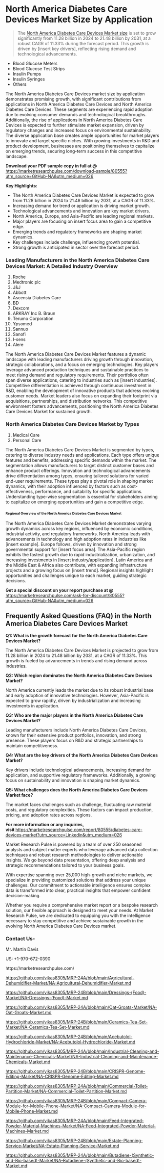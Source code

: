 
<h1>North America Diabetes Care Devices Market&nbsp;Size by Application</h1><blockquote><p>The <a href="https://marketresearchpulse.com/download-sample/80555?utm_source=GitHub-NA&amp;utm_medium=026">North America Diabetes Care Devices Market size</a> is set to grow significantly from 11.28 billion in 2024 to 21.48 billion by 2031, at a robust CAGR of 11.33% during the forecast period. This growth is driven by [insert key drivers], reflecting rising demand and technological advancements.</p></blockquote><ul><li> Blood Glucose Meters<li> Blood Glucose Test Strips<li> Insulin Pumps<li> Insulin Syringes<li> Others</li></ul><p>The North America Diabetes Care Devices market size by application demonstrates promising growth, with significant contributions from applications in North America Diabetes Care Devices and North America Diabetes Care Devices. These segments are experiencing rapid adoption due to evolving consumer demands and technological breakthroughs. Additionally, the rise of applications in North America Diabetes Care Devices is expected to further stimulate market expansion, driven by regulatory changes and increased focus on environmental sustainability. The diverse application base creates ample opportunities for market players to innovate and target specific niches. With growing investments in R&D and product development, businesses are positioning themselves to capitalize on emerging trends, securing long-term success in this competitive landscape.</p><p><strong>Download your PDF sample copy in full at @ </strong><a href="https://marketresearchpulse.com/download-sample/80555?utm_source=GitHub-NA&amp;utm_medium=026">https://marketresearchpulse.com/download-sample/80555?utm_source=GitHub-NA&amp;utm_medium=026</a></p><p><strong>Key Highlights: </strong></p><ul><li>The North America Diabetes Care Devices Market is expected to grow from 11.28 billion in 2024 to 21.48 billion by 2031, at a CAGR of 11.33%.</li><li>Increasing demand for trend or application is driving market growth.</li><li>Technological advancements and innovation are key market drivers.</li><li>North America, Europe, and Asia-Pacific are leading regional markets.</li><li>Major players are focusing on insert focus area to gain a competitive edge.</li><li>Emerging trends and regulatory frameworks are shaping market dynamics.</li><li>Key challenges include challenge, influencing growth potential.</li><li>Strong growth is anticipated in sector over the forecast period.</li></ul><h3>Leading Manufacturers in the North America Diabetes Care Devices Market: A Detailed Industry Overview</h3><ol><li> Roche</li><li>Medtronic plc</li><li>J&J</li><li>Abbott</li><li>Ascensia Diabetes Care</li><li>BD</li><li>Dexcom</li><li>ARKRAY Inc B. Braun</li><li>Terumo Corporation</li><li>Ypsomed</li><li>Sannuo</li><li>Sanofi</li><li>I-sens</li><li>Alere</li></ol><div class="flex max-w-full flex-col flex-grow"><div class="min-h-8 text-message flex w-full flex-col items-end gap-2 whitespace-normal break-words [.text-message+&amp;]:mt-5" dir="auto" data-message-author-role="assistant" data-message-id="fd8432e4-4910-450d-b182-61b7bfb0a01f" data-message-model-slug="gpt-4o"><div class="flex w-full flex-col gap-1 empty:hidden first:pt-[3px]"><div class="markdown prose w-full break-words dark:prose-invert light"><p>The North America Diabetes Care Devices Market features a dynamic landscape with leading manufacturers driving growth through innovation, strategic collaborations, and a focus on emerging technologies. Key players leverage advanced production techniques and sustainable practices to meet rising demand and regulatory requirements. Their portfolios often span diverse applications, catering to industries such as [insert industries]. Competitive differentiation is achieved through continuous investment in R&amp;D, enabling the development of innovative products that address evolving customer needs. Market leaders also focus on expanding their footprint via acquisitions, partnerships, and distribution networks. This competitive environment fosters advancements, positioning the North America Diabetes Care Devices Market for sustained growth.</p></div></div></div></div><h3>North America Diabetes Care Devices Market by Types</h3><ol><li> Medical Care<li> Personal Care</li></ol><div class="flex max-w-full flex-col flex-grow"><div class="min-h-8 text-message flex w-full flex-col items-end gap-2 whitespace-normal break-words [.text-message+&amp;]:mt-5" dir="auto" data-message-author-role="assistant" data-message-id="084470be-0bb7-4664-bddf-5156b4f41249" data-message-model-slug="gpt-4o-mini"><div class="flex w-full flex-col gap-1 empty:hidden first:pt-[3px]"><div class="markdown prose w-full break-words dark:prose-invert light"><p>The North America Diabetes Care Devices Market is segmented by types, catering to diverse industry needs and applications. Each type offers unique features and benefits, addressing specific demands within the market. The segmentation allows manufacturers to target distinct customer bases and enhance product offerings. Innovation and technological advancements drive differentiation among types, ensuring tailored solutions for varied end-user requirements. These types play a pivotal role in shaping market dynamics, with their adoption influenced by factors such as cost-effectiveness, performance, and suitability for specific applications. Understanding type-wise segmentation is essential for stakeholders aiming to capitalize on emerging opportunities and gain a competitive edge.</p></div></div></div></div><h3><span style="font-size: 11px;">Regional Overview of the North America Diabetes Care Devices Market</span></h3><div class="flex max-w-full flex-col flex-grow"><div class="min-h-8 text-message flex w-full flex-col items-end gap-2 whitespace-normal break-words [.text-message+&amp;]:mt-5" dir="auto" data-message-author-role="assistant" data-message-id="e9038762-ce64-4e30-91c9-9bd413514231" data-message-model-slug="gpt-4o-mini"><div class="flex w-full flex-col gap-1 empty:hidden first:pt-[3px]"><div class="markdown prose w-full break-words dark:prose-invert light"><p>The North America Diabetes Care Devices Market demonstrates varying growth dynamics across key regions, influenced by economic conditions, industrial activity, and regulatory frameworks. North America leads with advancements in technology and high adoption rates in industries like [insert example]. Europe follows, driven by innovation and strong governmental support for [insert focus area]. The Asia-Pacific region exhibits the fastest growth due to rapid industrialization, urbanization, and increasing investments in [insert industry/application]. Latin America and the Middle East &amp; Africa also contribute, with expanding infrastructure projects and a growing focus on [insert trend]. Regional insights highlight opportunities and challenges unique to each market, guiding strategic decisions.</p></div></div></div></div><p><strong>Get a special discount on your report purchase at @ </strong><a href="https://marketresearchpulse.com/ask-for-discount/80555?utm_source=GitHub-NA&amp;utm_medium=026">https://marketresearchpulse.com/ask-for-discount/80555?utm_source=GitHub-NA&amp;utm_medium=026</a></p><h2>Frequently Asked Questions (FAQ) in the North America Diabetes Care Devices Market</h2><p><strong>Q1: What is the growth forecast for the North America Diabetes Care Devices Market?</strong></p><p>The North America Diabetes Care Devices Market is projected to grow from 11.28 billion in 2024 to 21.48 billion by 2031, at a CAGR of 11.33%. This growth is fueled by advancements in trends and rising demand across industries.</p><p><strong>Q2: Which region dominates the North America Diabetes Care Devices Market?</strong></p><p>North America currently leads the market due to its robust industrial base and early adoption of innovative technologies. However, Asia-Pacific is expected to grow rapidly, driven by industrialization and increasing investments in application.</p><p><strong>Q3: Who are the major players in the North America Diabetes Care Devices Market?</strong></p><p>Leading manufacturers include North America Diabetes Care Devices, known for their extensive product portfolios, innovation, and strong presence. These players focus on R&amp;D and strategic partnerships to maintain competitiveness.</p><p><strong>Q4: What are the key drivers of the North America Diabetes Care Devices Market?</strong></p><p>Key drivers include technological advancements, increasing demand for application, and supportive regulatory frameworks. Additionally, a growing focus on sustainability and innovation is shaping market dynamics.</p><p><strong>Q5: What challenges does the North America Diabetes Care Devices Market face?</strong></p><p>The market faces challenges such as challenge, fluctuating raw material costs, and regulatory complexities. These factors can impact production, pricing, and adoption rates across regions.</p><p><strong>For more information or any inquiries, visit&nbsp;</strong><a href="https://marketresearchpulse.com/report/80555/diabetes-care-devices-market?utm_source=Linkedin&utm_medium=026">https://marketresearchpulse.com/report/80555/diabetes-care-devices-market?utm_source=Linkedin&utm_medium=026</a></p><p>Market Research Pulse is powered by a team of over 250 seasoned analysts and subject matter experts who leverage advanced data collection techniques and robust research methodologies to deliver actionable insights. We go beyond data presentation, offering deep analysis and strategic recommendations tailored to your business goals.</p><p>With expertise spanning over 25,000 high-growth and niche markets, we specialize in providing customized solutions that address your unique challenges. Our commitment to actionable intelligence ensures complex data is transformed into clear, practical insights that empower confident decision-making.</p><p>Whether you require a comprehensive market report or a bespoke research solution, our flexible approach is designed to meet your needs. At Market Research Pulse, we are dedicated to equipping you with the intelligence necessary to stay competitive and achieve sustainable growth in the evolving North America Diabetes Care Devices market.</p><h3><strong>Contact Us-</strong></h3><p>Mr. Martin Davis</p><p>US: +1-970-672-0390</p><p>https://marketresearchpulse.com/</p><p><a href="https://github.com/vikas8305/MRP-24A/blob/main/Agricultural-Dehumidifier-Market/NA-Agricultural-Dehumidifier-Market.md">https://github.com/vikas8305/MRP-24A/blob/main/Agricultural-Dehumidifier-Market/NA-Agricultural-Dehumidifier-Market.md</a></p><p><a href="https://github.com/vikas8305/MRP-24B/blob/main/Dressings-(Food)-Market/NA-Dressings-(Food)-Market.md">https://github.com/vikas8305/MRP-24B/blob/main/Dressings-(Food)-Market/NA-Dressings-(Food)-Market.md</a></p><p><a href="https://github.com/vikas8305/MRP-24A/blob/main/Oat-Groats-Market/NA-Oat-Groats-Market.md">https://github.com/vikas8305/MRP-24A/blob/main/Oat-Groats-Market/NA-Oat-Groats-Market.md</a></p><p><a href="https://github.com/vikas8305/MRP-24B/blob/main/Ceramics-Tea-Set-Market/NA-Ceramics-Tea-Set-Market.md">https://github.com/vikas8305/MRP-24B/blob/main/Ceramics-Tea-Set-Market/NA-Ceramics-Tea-Set-Market.md</a></p><p><a href="https://github.com/vikas8305/MRP-24B/blob/main/Acebutolol-Hydrochloride-Market/NA-Acebutolol-Hydrochloride-Market.md">https://github.com/vikas8305/MRP-24B/blob/main/Acebutolol-Hydrochloride-Market/NA-Acebutolol-Hydrochloride-Market.md</a></p><p><a href="https://github.com/vikas8305/MRP-24A/blob/main/Industrial-Cleaning-and-Maintenance-Chemicals-Market/NA-Industrial-Cleaning-and-Maintenance-Chemicals-Market.md">https://github.com/vikas8305/MRP-24A/blob/main/Industrial-Cleaning-and-Maintenance-Chemicals-Market/NA-Industrial-Cleaning-and-Maintenance-Chemicals-Market.md</a></p><p><a href="https://github.com/vikas8305/MRP-24B/blob/main/CRISPR-Genome-Editing-Market/NA-CRISPR-Genome-Editing-Market.md">https://github.com/vikas8305/MRP-24B/blob/main/CRISPR-Genome-Editing-Market/NA-CRISPR-Genome-Editing-Market.md</a></p><p><a href="https://github.com/vikas8305/MRP-24A/blob/main/Commercial-Toilet-Partition-Market/NA-Commercial-Toilet-Partition-Market.md">https://github.com/vikas8305/MRP-24A/blob/main/Commercial-Toilet-Partition-Market/NA-Commercial-Toilet-Partition-Market.md</a></p><p><a href="https://github.com/vikas8305/MRP-24B/blob/main/Compact-Camera-Module-for-Mobile-Phone-Market/NA-Compact-Camera-Module-for-Mobile-Phone-Market.md">https://github.com/vikas8305/MRP-24B/blob/main/Compact-Camera-Module-for-Mobile-Phone-Market/NA-Compact-Camera-Module-for-Mobile-Phone-Market.md</a></p><p><a href="https://github.com/vikas8305/MRP-24A/blob/main/Feed-Integrated-Powder-Material-Machines-Market/NA-Feed-Integrated-Powder-Material-Machines-Market.md">https://github.com/vikas8305/MRP-24A/blob/main/Feed-Integrated-Powder-Material-Machines-Market/NA-Feed-Integrated-Powder-Material-Machines-Market.md</a></p><p><a href="https://github.com/vikas8305/MRP-24B/blob/main/Estate-Planning-Service-Market/NA-Estate-Planning-Service-Market.md">https://github.com/vikas8305/MRP-24B/blob/main/Estate-Planning-Service-Market/NA-Estate-Planning-Service-Market.md</a></p><p><a href="https://github.com/vikas8305/MRP-24A/blob/main/Butadiene-(Synthetic-and-Bio-based)-Market/NA-Butadiene-(Synthetic-and-Bio-based)-Market.md">https://github.com/vikas8305/MRP-24A/blob/main/Butadiene-(Synthetic-and-Bio-based)-Market/NA-Butadiene-(Synthetic-and-Bio-based)-Market.md</a></p>
